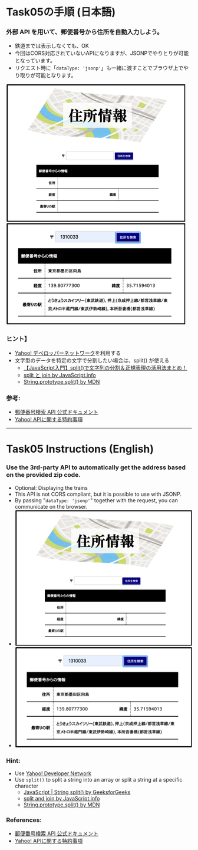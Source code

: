 # Task05の手順 (日本語)

### 外部 API を用いて、郵便番号から住所を自動入力しよう。
  * 鉄道までは表示しなくても、OK
  * 今回はCORS対応されていないAPIになりますが、JSONPでやりとりが可能となっています。
  * リクエスト時に「`dataType: 'jsonp'`」も一緒に渡すことでブラウザ上でやり取りが可能となります。

![Task05_A_InputPage](img/Task05_A_InputPage.png) ![Task05_B_OutputPage](img/Task05_B_OutputPage.png)

### ヒント】
  * [Yahoo! デベロッパーネットワーク](https://e.developer.yahoo.co.jp/dashboard/)を利用する
  * 文字型のデータを特定の文字で分割したい場合は、split() が使える
    * [【JavaScript入門】split()で文字列の分割＆正規表現の活用法まとめ！](https://www.sejuku.net/blog/27672)
    * [split と join by JavaScript.info](https://ja.javascript.info/array-methods#ref-1694)
    * [String.prototype.split() by MDN](https://developer.mozilla.org/ja/docs/Web/JavaScript/Reference/Global_Objects/String/split)

### 参考:
  * [郵便番号検索 API 公式ドキュメント](https://developer.yahoo.co.jp/webapi/map/openlocalplatform/v1/zipcodesearch.html)
  * [Yahoo! APIに関する特約事項](https://about.yahoo.co.jp/docs/info/terms/chapter1.html#cf5st)

---

# Task05 Instructions (English)

### Use the 3rd-party API to automatically get the address based on the provided zip code.
  * Optional: Displaying the trains
  * This API is not CORS compliant, but it is possible to use with JSONP.
  * By passing "`dataType: 'jsonp'`" together with the request, you can communicate on the browser.
  * ![Task05_A_InputPage](img/Task05_A_InputPage.png)
  * ![Task05_B_OutputPage](img/Task05_B_OutputPage.png)


### Hint:
  * Use [Yahoo! Developer Network](https://e.developer.yahoo.co.jp/dashboard/)
  * Use `split()` to split a string into an array or split a string at a specific character
    * [JavaScript | String split() by GeeksforGeeks](https://www.geeksforgeeks.org/javascript-string-prototype-split-function/)
    * [split and join by JavaScript.info](https://javascript.info/array-methods#split-and-join)
    * [String.prototype.split() by MDN](https://developer.mozilla.org/en-US/docs/Web/JavaScript/Reference/Global_Objects/String/split)

### References:
  * [郵便番号検索 API 公式ドキュメント](https://developer.yahoo.co.jp/webapi/map/openlocalplatform/v1/zipcodesearch.html)
  * [Yahoo! APIに関する特約事項](https://about.yahoo.co.jp/docs/info/terms/chapter1.html#cf5st)